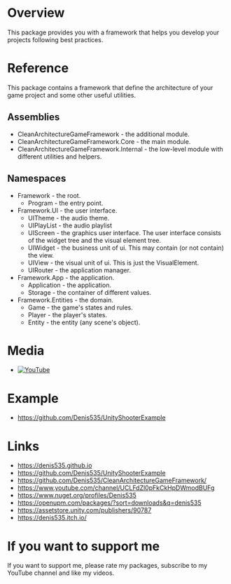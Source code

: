 # Overview
This package provides you with a framework that helps you develop your projects following best practices.

# Reference
This package contains a framework that define the architecture of your game project and some other useful utilities.

## Assemblies
- CleanArchitectureGameFramework - the additional module.
- CleanArchitectureGameFramework.Core - the main module.
- CleanArchitectureGameFramework.Internal - the low-level module with different utilities and helpers.

## Namespaces
- Framework - the root.
    - Program              - the entry point.
- Framework.UI - the user interface.
    - UITheme              - the audio theme.
    - UIPlayList           - the audio playlist
    - UIScreen             - the graphics user interface. The user interface consists of the widget tree and the visual element tree.
    - UIWidget             - the business unit of ui. This may contain (or not contain) the view.
    - UIView               - the visual unit of ui. This is just the VisualElement.
    - UIRouter             - the application manager.
- Framework.App - the application.
    - Application          - the application.
    - Storage              - the container of different values.
- Framework.Entities - the domain.
    - Game                 - the game's states and rules.
    - Player               - the player's states.
    - Entity               - the entity (any scene's object).

# Media
- [![YouTube](https://img.youtube.com/vi/WmLJHRg0EI4/0.jpg)](https://youtu.be/WmLJHRg0EI4?feature=shared)

# Example
- https://github.com/Denis535/UnityShooterExample

# Links
- https://denis535.github.io
- https://github.com/Denis535/UnityShooterExample
- https://github.com/Denis535/CleanArchitectureGameFramework/
- https://www.youtube.com/channel/UCLFdZl0pFkCkHpDWmodBUFg
- https://www.nuget.org/profiles/Denis535
- https://openupm.com/packages/?sort=downloads&q=denis535
- https://assetstore.unity.com/publishers/90787
- https://denis535.itch.io/

# If you want to support me
If you want to support me, please rate my packages, subscribe to my YouTube channel and like my videos.
